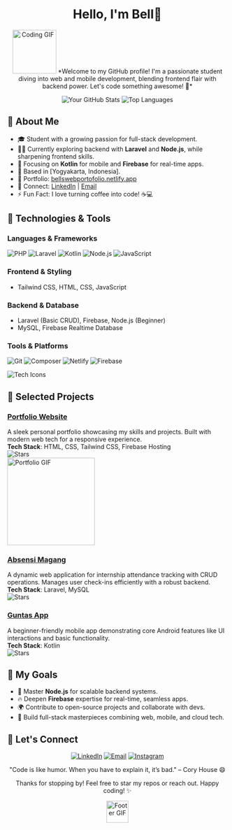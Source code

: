 <div align="center">

# Hello, I'm Bell👋

<img src="https://media.giphy.com/media/3o7btPCcdNniyf0ArS/giphy.gif" width="100" height="100" alt="Coding GIF" />  
*Welcome to my GitHub profile! I'm a passionate student diving into web and mobile development, blending frontend flair with backend power. Let's code something awesome! 🚀*

![Your GitHub Stats](https://github-readme-stats.vercel.app/api?username=Bell1Hazz&show_icons=true&theme=radical&hide_border=true&hide_title=true&count_private=true)
![Top Languages](https://github-readme-stats.vercel.app/api/top-langs/?username=Bell1Hazz&layout=compact&theme=radical&hide_border=true)

</div>

## 💼 About Me
- 🎓 Student with a growing passion for full-stack development.
- 🧑‍💻 Currently exploring backend with **Laravel** and **Node.js**, while sharpening frontend skills.
- 🌱 Focusing on **Kotlin** for mobile and **Firebase** for real-time apps.
- 📍 Based in [Yogyakarta, Indonesia].
- 🔗 Portfolio: [bellswebportofolio.netlify.app](https://bellswebportofolio.netlify.app/)
- 📧 Connect: [LinkedIn](https://linkedin.com/in/your-username) | [Email](mailto:ridhosakti7@gmail.com)
- ⚡ Fun Fact: I love turning coffee into code! ☕💻

## 🔧 Technologies & Tools
### Languages & Frameworks
![PHP](https://img.shields.io/badge/PHP-777BB4?style=for-the-badge&logo=php&logoColor=white)
![Laravel](https://img.shields.io/badge/Laravel-FF2D20?style=for-the-badge&logo=laravel&logoColor=white)
![Kotlin](https://img.shields.io/badge/Kotlin-0095D5?style=for-the-badge&logo=kotlin&logoColor=white)
![Node.js](https://img.shields.io/badge/Node.js-43853D?style=for-the-badge&logo=node.js&logoColor=white)
![JavaScript](https://img.shields.io/badge/JavaScript-F7DF1E?style=for-the-badge&logo=javascript&logoColor=black)

### Frontend & Styling
- Tailwind CSS, HTML, CSS, JavaScript

### Backend & Database
- Laravel (Basic CRUD), Firebase, Node.js (Beginner)
- MySQL, Firebase Realtime Database

### Tools & Platforms
![Git](https://img.shields.io/badge/Git-F05032?style=for-the-badge&logo=git&logoColor=white)
![Composer](https://img.shields.io/badge/Composer-985E6C?style=for-the-badge&logo=composer&logoColor=white)
![Netlify](https://img.shields.io/badge/Netlify-00C7B7?style=for-the-badge&logo=netlify&logoColor=white)
![Firebase](https://img.shields.io/badge/Firebase-FFCA28?style=for-the-badge&logo=firebase&logoColor=black)

![Tech Icons](https://skillicons.dev/icons?i=php,laravel,kotlin,nodejs,tailwind,firebase,mysql,git) <!-- Icons auto-generate from skillicons.dev -->

## 📂 Selected Projects
### [Portfolio Website](https://github.com/Bell1Hazz/portfolio-web)
A sleek personal portfolio showcasing my skills and projects. Built with modern web tech for a responsive experience.  
**Tech Stack**: HTML, CSS, Tailwind CSS, Firebase Hosting  
![Stars](https://img.shields.io/github/stars/Bell1Hazz/portfolio-web?style=social)  
<img src="https://media.giphy.com/media/v1.Y2lkPTc5MGI3NjExeTBqdjF1ZWU5YjBmZDh5OWpwNjd4b2VvcGY4cnI4dnQyYjAyeTR0MyZlcD12MV9naWZzX3NlYXJjaCZjdD1n/gdyYrlp0L2Gc3AHNSh/giphy.gif" width="200" alt="Portfolio GIF" /> <!-- Small GIF for visual appeal -->

### [Absensi Magang](https://github.com/Bell1Hazz/Absensi_magang)
A dynamic web application for internship attendance tracking with CRUD operations. Manages user check-ins efficiently with a robust backend.  
**Tech Stack**: Laravel, MySQL  
![Stars](https://img.shields.io/github/stars/Bell1Hazz/Absensi_magang?style=social)

### [Guntas App](https://github.com/Bell1Hazz/Guntas-app)
A beginner-friendly mobile app demonstrating core Android features like UI interactions and basic functionality.  
**Tech Stack**: Kotlin  
![Stars](https://img.shields.io/github/stars/Bell1Hazz/Guntas-app?style=social)



## 🎯 My Goals
- 🚀 Master **Node.js** for scalable backend systems.
- 🔥 Deepen **Firebase** expertise for real-time, seamless apps.
- 🌍 Contribute to open-source projects and collaborate with devs.
- 💪 Build full-stack masterpieces combining web, mobile, and cloud tech.

## 🤝 Let's Connect
<div align="center">
<p>
  <a href="https://linkedin.com/in/your-username"><img src="https://img.shields.io/badge/LinkedIn-0077B5?style=for-the-badge&logo=linkedin&logoColor=white" alt="LinkedIn"></a>
  <a href="mailto:jasminepey5@gmail.com"><img src="https://img.shields.io/badge/Email-D14836?style=for-the-badge&logo=gmail&logoColor=white" alt="Email"></a>
  <a href="https://www.instagram.com/_hazzz.bellllllll?igsh=ZzMwczJ3dzg3dTRq"><img src="https://img.shields.io/badge/Instagram-E4405F?style=for-the-badge&logo=instagram&logoColor=white" alt="Instagram"></a>
</p>
</div>

<div align="center">
  
"Code is like humor. When you have to explain it, it’s bad." – Cory House 😄  

Thanks for stopping by! Feel free to star my repos or reach out. Happy coding! ✨

<img src="https://media.giphy.com/media/3o7btPCcdNniyf0ArS/giphy.gif" width="50" alt="Footer GIF" /> <!-- Small closing GIF -->

</div>
